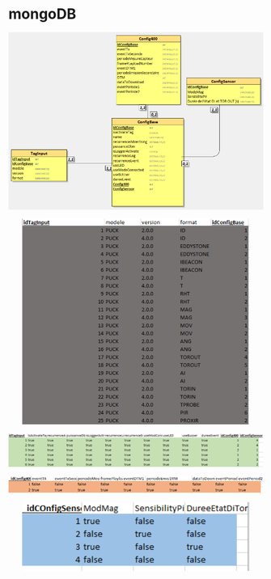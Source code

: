 # mongoDB
<p  align="center">
  <img src="https://github.com/zmo2s/mongoDB/blob/main/img/mld.PNG" width="900" title="MLD">
</p>


<p  align="center">
  <img src="https://github.com/zmo2s/mongoDB/blob/main/img/excel1.PNG" width="450" title="Excel">
</p>


<p  align="center">
  <img src="https://github.com/zmo2s/mongoDB/blob/main/img/excel2.PNG" width="900" title="Excel">
</p>

<p  align="center">
  <img src="https://github.com/zmo2s/mongoDB/blob/main/img/excel3.PNG" width="900" title="Excel">
</p>

<p  align="center">
  <img src="https://github.com/zmo2s/mongoDB/blob/main/img/excel4.PNG" width="450" title="Excel">
</p>
